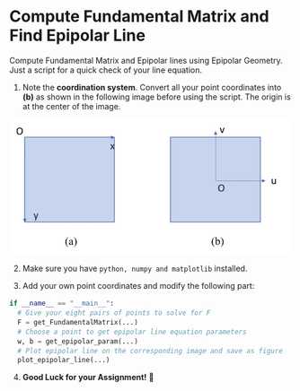 # Compute Fundamental Matrix and Find Epipolar Line
Compute Fundamental Matrix and Epipolar lines using Epipolar Geometry. Just a script for a quick check of your line equation.

1. Note the **coordination system**. 
Convert all your point coordinates into **(b)** as shown in the following image before using the script. The origin is at the center of the image.

![Image of coordinate system](https://github.com/QinZihao00/Fundamental-Matrix-and-Epipolar-Line/blob/master/Coordinate%20System.jpg)


2. Make sure you have `python, numpy and matplotlib` installed. 

3. Add your own point coordinates and modify the following part:
```python
if __name__ == "__main__":
  # Give your eight pairs of points to solve for F
  F = get_FundamentalMatrix(...)
  # Choose a point to get epipolar line equation parameters
  w, b = get_epipolar_param(...)
  # Plot epipolar line on the corresponding image and save as figure
  plot_epipolar_line(...)
```

4. **Good Luck for your Assignment!** :grimacing:
